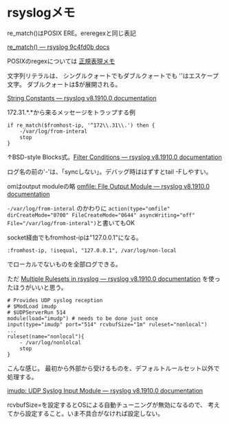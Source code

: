 # rsyslogメモ

re_match()はPOSIX ERE。ereregexと同じ表記

[re_match() — rsyslog 9c4fd0b docs](https://www.rsyslog.com/doc/master/rainerscript/functions/rs-re_match.html)

POSIXのregexについては [正規表現メモ](http://www.kt.rim.or.jp/~kbk/regex/regex.html#POSIX)

文字列リテラルは、
シングルクォートでもダブルクォートでも
'\'はエスケープ文字。
ダブルクォートは$が展開される。

[String Constants — rsyslog v8.1910.0 documentation](https://www.rsyslog.com/doc/v8-stable/rainerscript/constant_strings.html)

172.31.*.*から来るメッセージをトラップする例
```
if re_match($fromhost-ip, '^172\\.31\\.') then {
    -/var/log/from-interal
    stop
}
```
↑BSD-style Blocks式。[Filter Conditions — rsyslog v8.1910.0 documentation](https://www.rsyslog.com/doc/v8-stable/configuration/filters.html)

ログ名の前の'-'は、「syncしない」。デバッグ時ははずすとtail -Fしやすい。

omはoutput moduleの略
[omfile: File Output Module — rsyslog v8.1910.0 documentation](https://www.rsyslog.com/doc/v8-stable/configuration/modules/omfile.html)

`-/var/log/from-interal` のかわりに
`action(type="omfile" dirCreateMode="0700" FileCreateMode="0644" asyncWriting="off" File="/var/log/from-interal")`と書いてもOK

socket経由でもfromhost-ipは"127.0.0.1"になる。

```
:fromhost-ip, !isequal, "127.0.0.1", /var/log/non-local
```
でローカルでないものを全部ログできる。

ただ
[Multiple Rulesets in rsyslog — rsyslog v8.1910.0 documentation](https://www.rsyslog.com/doc/v8-stable/concepts/multi_ruleset.html)
を使ったほうがいいと思う。

```
# Provides UDP syslog reception
# $ModLoad imudp
# $UDPServerRun 514
module(load="imudp") # needs to be done just once
input(type="imudp" port="514" rcvbufSize="1m" ruleset="nonlocal")
...
ruleset(name="nonlocal"){
    - /var/log/nonlolcal
    stop
}
```
こんな感じ。
最初から外部から受けるものを、デフォルトルールセット以外で処理する。

[imudp: UDP Syslog Input Module — rsyslog v8.1910.0 documentation](https://www.rsyslog.com/doc/v8-stable/configuration/modules/imudp.html#rcvbufsize)

rcvbufSize=を設定するとOSによる自動チューニングが無効になるので、
考えてから設定すること。いま不具合がなければ設定しない。



